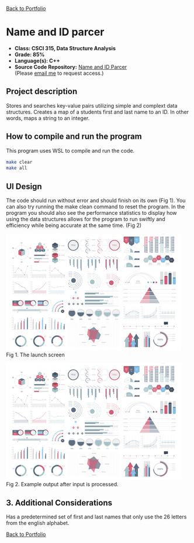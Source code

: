 [Back to Portfolio](./)

Name and ID parcer
===============

-   **Class: CSCI 315, Data Structure Analysis** 
-   **Grade: 85%** 
-   **Language(s): C++** 
-   **Source Code Repository:** [Name and ID Parcer](https://github.com/MichaelLudwikowski/MichaelLudwikowski_CSCI_SPP_project1/tree/main)  
    (Please [email me](mailto:MRLudwikowski@csustudent.net?subject=GitHub%20Access) to request access.)

## Project description

Stores and searches key-value pairs utilizing simple and complext data structures. Creates a map of a students first and last name to an ID. In other words, maps a string to an integer. 

## How to compile and run the program

This program uses WSL to compile and run the code. 

```bash
make clear
make all
```

## UI Design

The code should run without error and should finish on its own (Fig 1). You can also try running the make clean command to reset the program. In the program you should also see the performance statistics to display how using the data structures allows for the program to run swiftly and efficiency while being accurate at the same time. (Fig 2)

![screenshot](images/dummy_thumbnail.jpg)  
Fig 1. The launch screen

![screenshot](images/dummy_thumbnail.jpg)  
Fig 2. Example output after input is processed.

## 3. Additional Considerations

Has a predetermined set of first and last names that only use the 26 letters from the english alphabet. 

[Back to Portfolio](./)
